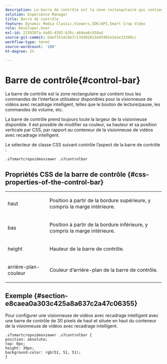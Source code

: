 ```yaml
---
description: La barre de contrôle est la zone rectangulaire qui contient tous les commandes de l’interface utilisateur disponibles pour la visionneuse de vidéos avec recadrage intelligent, telles que le bouton de lecture/pause, les commandes de volume, etc.
solution: Experience Manager
title: Barre de contrôle
feature: Dynamic Media Classic,Viewers,SDK/API,Smart Crop Video
role: Developer,User
exl-id: 2239307a-4a05-4392-b35c-a64ea6c938ad
source-git-commit: bdef251dcbb7c135d02813e9fd82e2e5e32300cc
workflow-type: tm+mt
source-wordcount: '180'
ht-degree: 2%

---
```


# Barre de contrôle{#control-bar}

La barre de contrôle est la zone rectangulaire qui contient tous les commandes de l’interface utilisateur disponibles pour la visionneuse de vidéos avec recadrage intelligent, telles que le bouton de lecture/pause, les commandes de volume, etc.

<!--<a id="section_061E550C1C1D4DB2BD663A898895B38C"></a>-->

La barre de contrôle prend toujours toute la largeur de la visionneuse disponible. Il est possible de modifier sa couleur, sa hauteur et sa position verticale par CSS, par rapport au conteneur de la visionneuse de vidéos avec recadrage intelligent.

Le sélecteur de classe CSS suivant contrôle l’aspect de la barre de contrôle :

```
.s7smartcropvideoviewer .s7controlbar
```

## Propriétés CSS de la barre de contrôle {#css-properties-of-the-control-bar}

<table id="table_C48C56E696304C9BAFEE71BA9EA9A174"> 
 <tbody> 
  <tr> 
   <td colname="col1"> <p> <span class="codeph"> haut </span> </p> </td> 
   <td colname="col2"> <p>Position à partir de la bordure supérieure, y compris la marge intérieure. </p> </td> 
  </tr> 
  <tr> 
   <td colname="col1"> <p> <span class="codeph"> bas </span> </p> </td> 
   <td colname="col2"> <p> Position à partir de la bordure inférieure, y compris la marge intérieure. </p> </td> 
  </tr> 
  <tr> 
   <td colname="col1"> <p> <span class="codeph"> height </span> </p> </td> 
   <td colname="col2"> <p>Hauteur de la barre de contrôle. </p> </td> 
  </tr> 
  <tr> 
   <td colname="col1"> <p> <span class="codeph"> arrière-plan-couleur </span> </p> </td> 
   <td colname="col2"> <p>Couleur d’arrière-plan de la barre de contrôle. </p> </td> 
  </tr> 
 </tbody> 
</table>

## Exemple {#section-e8caea0a303c425a8a637c2a47c06355}

Pour configurer une visionneuse de vidéos avec recadrage intelligent avec une barre de contrôle de 30 pixels de haut et située en haut du conteneur de la visionneuse de vidéos avec recadrage intelligent.

```
.s7smartcropvideoviewer .s7controlbar {  
position: absolute; 
top: 0px; 
height: 30px; 
background-color: rgb(51, 51, 51); 
}
```
